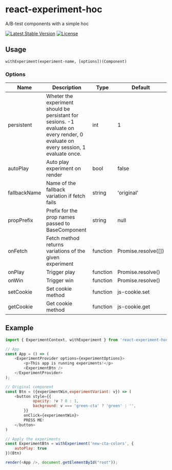 # react-experiment-hoc
A/B-test components with a simple hoc

[![Latest Stable Version](https://img.shields.io/npm/v/react-experiment-hoc.svg)](https://www.npmjs.com/package/react-experiment-hoc)
[![License](https://img.shields.io/npm/l/react-experiment-hoc.svg)](https://raw.githubusercontent.com/ostseb/react-experiment-hoc/master/LICENSE)

## Usage

```
withExperiment(experiment-name, [options])(Component)
```

### Options

| Name | Description | Type | Default |
|------|-------------|------|---------|
| persistent | Wheter the experiment should be persistant for sesions. -1 evaluate on every render, 0 evaluate on every session, 1 evaluate once. | int | 1 |
| autoPlay | Auto play experiment on render | bool | false |
| fallbackName | Name of the fallback variation if fetch fails | string | 'original' |
| propPrefix | Prefix for the prop names passed to BaseComponent | string | null |
| onFetch | Fetch method returns variations of the given experiment | function<Promise> | Promise.resolve([]) |
| onPlay | Trigger play | function<Promise> | Promise.resolve() |
| onWin | Trigger win | function<Promise> | Promise.resolve() |
| setCookie | Set cookie method | function | js-cookie.set |
| getCookie | Get cookie method | function | js-cookie.get |

## Example
```js
import { ExperimentContext, withExperiment } from 'react-experiment-hoc';

// App
const App = () => (
    <ExperimentProvider options={experimentOptions}>
        <p>This app is running experiments!</p>
        <ExperimentBtn />
    </ExperimentProvider>
);

// Original component
const Btn = ({experimentWin,experimentVariant: v}) => (
    <button style={{
            opacity: !v ? 0 : 1,
            background: v === 'green-cta' ? 'green' : '',
        }}
        onClick={experimentWin}>
        PRESS ME!
    </button>
)

// Apply the experiments
const ExperimentBtn = withExperiment('new-cta-colors', {
    autoPlay: true
})(Btn)

render(<App />, document.getElementById("root"));
```